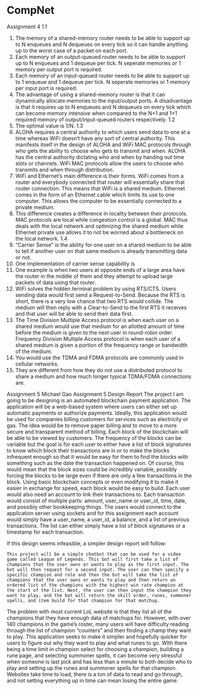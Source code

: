 # CompNet

Assignment 4
1.1
1. The memory of a shared-memory router needs to be able to support up to N enqueues and N dequeues on every tick so it can handle anything up to the worst case of a packet on each port.
2. Each memory of an output-queued router needs to be able to support up to N enqueues and 1 dequeue per tick. N seperate memories or 1 memory per output port is required.
3. Each memory of an input-queued router needs to be able to support up to 1 enqueue and 1 dequeue per tick. N seperate memories or 1 memory per input port is required. 
4. The advantage of using a shared-memory router is that it can dynamically allocate memories to the input/output ports. A disadvantage is that it requires up to N enqueues and N dequeues on every tick which can become memory intensive when compared to the N+1 and 1+1 required memory of output/input-queued routers respectively.
1.2
1. The optimal value is 1/N.
1.3
1. ALOHA requires a central authority to which users send data to one at a time whereas WiFi doesn’t have any sort of central authority.
This manifests itself in the design of ALOHA and WiFi MAC protocols through who gets the ability to choose who gets to transmit and when. ALOHA has the central authority dictating who and when by handing out time slots or channels. WiFi MAC protocols allow the users to choose who transmits and when through distribution. 
2. WiFi and Ethernet’s main difference is their forms. WiFi comes from a router and everybody connected that router will essentially share that router connection. This means that WiFi is a shared medium. Ethernet comes in the form of an Ethernet cable which limits its use to one computer. This allows the computer to be essentially connected to a private medium. 
3. This difference creates a difference in locality between their protocols. MAC protocols are local while congestion control is a global. MAC thus deals with the local network and optimizing the shared medium while Ethernet private use allows it to not be worried about a bottleneck on the local network.
1.4
1. “Carrier Sense” is the ability for one user on a shared medium to be able to tell if another user on that same medium is already transmitting data or not.
2. One implementation of carrier sense capability is
3. One example is when two users at opposite ends of a large area have the router in the middle of them and they attempt to upload large packets of data using that router. 
4. WiFi solves the hidden terminal problem by using RTS/CTS. Users sending data would first send a Request-to-Send. Because the RTS is short, there is a very low chance that two RTS would collide. The medium will then reply with a Clear-to-Send to the first RTS it receives and that user will be able to send their data first.
5. The Time Division Multiple Access protocol is when each user on a shared medium would use that medium for an allotted amount of time before the medium is given to the next user in round-robin order. Frequency Division Multiple Access protocol is when each user of a shared medium is given a portion of the frequency range or bandwidth of the medium. 
6. You would use the TDMA and FDMA protocols are commonly used in cellular networks.
7. They are different from how they do not use a distributed protocol to share a medium and how much longer typical TDMA/FDMA connections are.



Assignment 5
Michael Gao
Assignment 5 Design Report
	The project I am going to be designing is an automated blockchain payment application. The application will be a web-based system where users can either set up automatic payments or authorize payments. Ideally, this application would be used for companies billing customers for services such as electricity or gas. The idea would be to remove paper billing and to move to a more secure and transparent method of billing. 
	Each block of the blockchain will be able to be viewed by customers. The frequency of the blocks can be variable but the goal is for each user to either have a list of block signatures to know which block their transactions are in or to make the blocks infrequent enough so that it would be easy for them to find the blocks with something such as the date the transaction happened on. Of course, this would mean that the block sizes could be incredibly variable, possibly forcing the blocks to be large even if there are only a few transactions in the block. 
	Using basic blockchain concepts or even modifying it to make it easier in exchange for speed, each block would be easy to build. Each user would also need an account to link their transactions to. Each transaction would consist of multiple parts: amount, user_name or user_id, time, date, and possibly other bookkeeping things. The users would connect to the application server using sockets and for this assignment each account would simply have a user_name, a user_id, a balance, and a list of previous transactions. The list can either simply have a list of block signatures or a timestamp for each transaction. 

If this design seems infeasible, a simpler design report will follow:


	This project will be a simple chatbot that can be used for a video game called League of Legends. This bot will first take a list of champions that the user owns or wants to play as the first input. The bot will then request for a second input. The user can then specify a specific champion and role and then the bot will take the list of champions that the user owns or wants to play and then return an ordered list of the champions with the highest win rate champion at the start of the list. Next, the user can then input the champion they want to play, and the bot will return the skill order, runes, summoner spells, and item build for that champion for that matchup. 
The problem with most current LoL website is that they list all of the champions that they have enough data of matchups for. However, with over 140 champions in the game’s roster, many users will have difficulty reading through the list of champion “counters” and then finding a champ they want to play. This application seeks to make it simpler and hopefully quicker for users to figure out why they want to play and what runes to go. WIth there being a time limit in champion select for choosing a champion, building a rune page, and selecting summoner spells, it can become very stressful when someone is last pick and has less than a minute to both decide who to play and setting up the runes and summoner spells for that champion. Websites take time to load, there is a ton of data to read and go through, and not setting everything up in time can mean losing the entire game.

